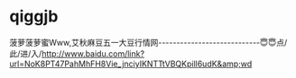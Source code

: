 # qiggjb
菠萝菠萝蜜Www,艾秋麻豆五一大豆行情网----------------------------😇😇点/此/进/入/http://www.baidu.com/link?url=NoK8PT47PahMhFH8Vie_jnciyIKNTTtVBQKpill6udK&amp;wd
